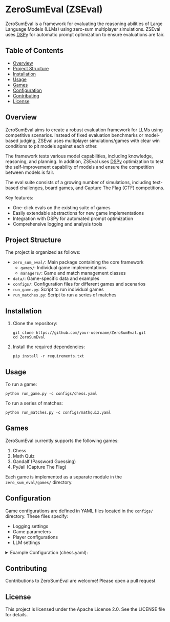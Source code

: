 <!-- omit in toc -->
# ZeroSumEval (ZSEval)

ZeroSumEval is a framework for evaluating the reasoning abilities of Large Language Models (LLMs) using zero-sum multiplayer simulations. ZSEval uses [DSPy](https://github.com/stanfordnlp/dspy) for automatic prompt optimization to ensure evaluations are fair.

<!-- omit in toc -->
## Table of Contents

- [Overview](#overview)
- [Project Structure](#project-structure)
- [Installation](#installation)
- [Usage](#usage)
- [Games](#games)
- [Configuration](#configuration)
- [Contributing](#contributing)
- [License](#license)

## Overview

ZeroSumEval aims to create a robust evaluation framework for LLMs using competitive scenarios. Instead of fixed evaluation benchmarks or model-based judging, ZSEval uses multiplayer simulations/games with clear win conditions to pit models against each other. 

The framework tests various model capabilities, including knowledge, reasoning, and planning. In addition, ZSEval uses [DSPy](https://github.com/stanfordnlp/dspy) optimization to test the self-improvement capability of models and ensure the competition between models is fair.

The eval suite consists of a growing number of simulations, including text-based challenges, board games, and Capture The Flag (CTF) competitions.

Key features:
- One-click evals on the existing suite of games
- Easily extendable abstractions for new game implementations
- Integration with DSPy for automated prompt optimization
- Comprehensive logging and analysis tools

## Project Structure

The project is organized as follows:

- `zero_sum_eval/`: Main package containing the core framework
  - `games/`: Individual game implementations
  - `managers/`: Game and match management classes
- `data/`: Game-specific data and examples
- `configs/`: Configuration files for different games and scenarios
- `run_game.py`: Script to run individual games
- `run_matches.py`: Script to run a series of matches

## Installation

1. Clone the repository:
   ```
   git clone https://github.com/your-username/ZeroSumEval.git
   cd ZeroSumEval
   ```

2. Install the required dependencies:
   ```
   pip install -r requirements.txt
   ```

## Usage

To run a game:

```
python run_game.py -c configs/chess.yaml
```

To run a series of matches:
```
python run_matches.py -c configs/mathquiz.yaml
```

## Games

ZeroSumEval currently supports the following games:

1. Chess
2. Math Quiz
3. Gandalf (Password Guessing)
4. PyJail (Capture The Flag)

Each game is implemented as a separate module in the `zero_sum_eval/games/` directory.

## Configuration

Game configurations are defined in YAML files located in the `configs/` directory. These files specify:

- Logging settings
- Game parameters
- Player configurations
- LLM settings

<details>
<summary>Example Configuration (chess.yaml):</summary>

```yaml
logging:
  output_dir: ../output/chess_game
manager:
  args:
    max_rounds: 200
    win_conditions: 
      - Checkmate
    draw_conditions:
      - Stalemate
      - ThreefoldRepetition
      - FiftyMoveRule
      - InsufficientMaterial
game:
  name: chess
  players:
    - name: chess_player
      args:
        id: gpt4 white
        roles: 
          - White
        optimize: false
        dataset: chess_dataset
        dataset_args:
          filename: ./data/chess/stockfish_examples.jsonl
          role: White
        optimizer: MIPROv2
        optimizer_args:
          num_candidates: 5
          minibatch_size: 20
          minibatch_full_eval_steps: 10
        compilation_args:
          max_bootstrapped_demos: 1
          max_labeled_demos: 1
        metric: chess_move_validation_metric
        lm:
          type: AzureOpenAI
          args:
            api_base: https://allam-swn-gpt-01.openai.azure.com/
            api_version: 2023-07-01-preview
            deployment_id: gpt-4o-900ptu
            max_tokens: 800
            temperature: 0.8
            top_p: 0.95
            frequency_penalty: 0
            presence_penalty: 0
        max_tries: 5
    - name: chess_player
      args:
        id: gpt4 black
        roles: 
          - Black
        optimize: false
        dataset: chess_dataset
        dataset_args:
          filename: ./data/chess/stockfish_examples.jsonl
          role: Black
        optimizer: MIPROv2
        optimizer_args:
          num_candidates: 5
          minibatch_size: 20
          minibatch_full_eval_steps: 10
        compilation_args:
          max_bootstrapped_demos: 1
          max_labeled_demos: 1
        metric: chess_move_validation_metric
        lm:
          type: AzureOpenAI
          args:
            api_base: https://allam-swn-gpt-01.openai.azure.com/
            api_version: 2023-07-01-preview
            deployment_id: gpt-4o-900ptu
            max_tokens: 800
            temperature: 0.8
            top_p: 0.95
            frequency_penalty: 0
            presence_penalty: 0
        max_tries: 5
```

</details>


## Contributing

Contributions to ZeroSumEval are welcome! Please open a pull request

## License

This project is licensed under the Apache License 2.0. See the LICENSE file for details.
